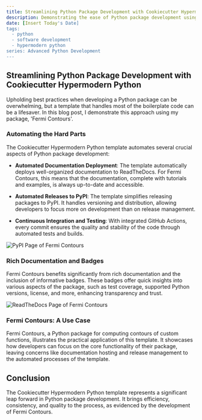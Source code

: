 ```yaml
---
title: Streamlining Python Package Development with Cookiecutter Hypermodern Python
description: Demonstrating the ease of Python package development using the Cookiecutter Hypermodern Python template with the 'Fermi Contours' package.
date: [Insert Today's Date]
tags:
  - python
  - software development
  - hypermodern python
series: Advanced Python Development
---
```


## Streamlining Python Package Development with Cookiecutter Hypermodern Python

Upholding best practices when developing a Python package can be overwhelming, but a template that handles most of the boilerplate code can be a lifesaver. In this blog post, I demonstrate this approach using my package, 'Fermi Contours'.

### Automating the Hard Parts

The Cookiecutter Hypermodern Python template automates several crucial aspects of Python package development:

- **Automated Documentation Deployment**: The template automatically deploys well-organized documentation to ReadTheDocs. For Fermi Contours, this means that the documentation, complete with tutorials and examples, is always up-to-date and accessible.

- **Automated Releases to PyPI**: The template simplifies releasing packages to PyPI. It handles versioning and distribution, allowing developers to focus more on development than on release management.

- **Continuous Integration and Testing**: With integrated GitHub Actions, every commit ensures the quality and stability of the code through automated tests and builds.

![PyPI Page of Fermi Contours](Fermi_Contours_PyPi)

### Rich Documentation and Badges

Fermi Contours benefits significantly from rich documentation and the inclusion of informative badges. These badges offer quick insights into various aspects of the package, such as test coverage, supported Python versions, license, and more, enhancing transparency and trust.

![ReadTheDocs Page of Fermi Contours](Fermi_Contours_documentation)

### Fermi Contours: A Use Case

Fermi Contours, a Python package for computing contours of custom functions, illustrates the practical application of this template. It showcases how developers can focus on the core functionality of their package, leaving concerns like documentation hosting and release management to the automated processes of the template.

## Conclusion

The Cookiecutter Hypermodern Python template represents a significant leap forward in Python package development. It brings efficiency, consistency, and quality to the process, as evidenced by the development of Fermi Contours.
